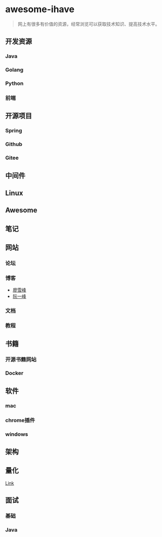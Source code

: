 # awesome-ihave

> 网上有很多有价值的资源，经常浏览可以获取技术知识、提高技术水平。
>

## 开发资源

### Java

### Golang

### Python

### 前端

## 开源项目

### Spring

### Github

### Gitee

## 中间件

## Linux

## Awesome

## 笔记

## 网站

### 论坛

### 博客

- [廖雪峰](http://www.liaoxuefeng.com/)
- [阮一峰](http://www.ruanyifeng.com/blog/)

### 文档

### 教程

## 书籍

### 开源书籍网站

### Docker

## 软件

### mac

### chrome插件

### windows

## 架构

## 量化

[Link](note/quanti.md)

## 面试

### 基础

### Java